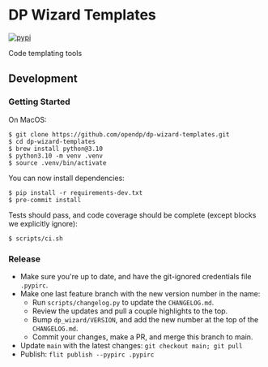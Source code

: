 # DP Wizard Templates

[![pypi](https://img.shields.io/pypi/v/dp_wizard_templates)](https://pypi.org/project/dp_wizard_templates/)

Code templating tools

## Development

### Getting Started

On MacOS:
```shell
$ git clone https://github.com/opendp/dp-wizard-templates.git
$ cd dp-wizard-templates
$ brew install python@3.10
$ python3.10 -m venv .venv
$ source .venv/bin/activate
```

You can now install dependencies:
```shell
$ pip install -r requirements-dev.txt
$ pre-commit install
```

Tests should pass, and code coverage should be complete (except blocks we explicitly ignore):
```shell
$ scripts/ci.sh
```

### Release

- Make sure you're up to date, and have the git-ignored credentials file `.pypirc`.
- Make one last feature branch with the new version number in the name:
  - Run `scripts/changelog.py` to update the `CHANGELOG.md`.
  - Review the updates and pull a couple highlights to the top.
  - Bump `dp_wizard/VERSION`, and add the new number at the top of the `CHANGELOG.md`.
  - Commit your changes, make a PR, and merge this branch to main.
- Update `main` with the latest changes: `git checkout main; git pull`
- Publish: `flit publish --pypirc .pypirc`

